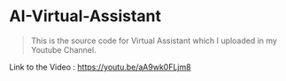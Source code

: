 # AI-Virtual-Assistant

> This is the source code for Virtual Assistant which I uploaded in my Youtube Channel.

Link to the Video  : https://youtu.be/aA9wk0FLjm8
